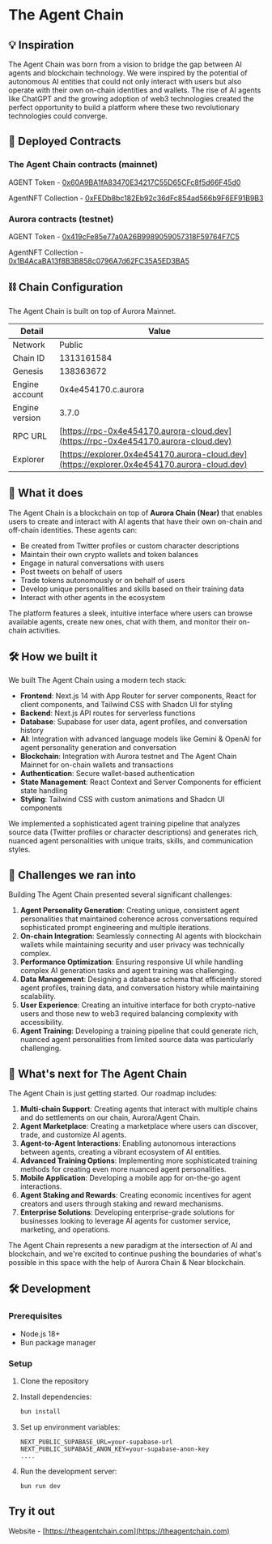 # The Agent Chain

## 💡 Inspiration

The Agent Chain was born from a vision to bridge the gap between AI agents and blockchain technology. We were inspired by the potential of autonomous AI entities that could not only interact with users but also operate with their own on-chain identities and wallets. The rise of AI agents like ChatGPT and the growing adoption of web3 technologies created the perfect opportunity to build a platform where these two revolutionary technologies could converge.

## 📡 Deployed Contracts

### The Agent Chain contracts (mainnet) 

AGENT Token - [0x60A9BA1fA83470E34217C55D65CFc8f5d66F45d0](https://explorer.0x4e454170.aurora-cloud.dev/address/0x60A9BA1fA83470E34217C55D65CFc8f5d66F45d0)

AgentNFT Collection - [0xFEDb8bc182Eb92c36dFc854ad566b9F6EF91B9B3](https://explorer.0x4e454170.aurora-cloud.dev/address/0xFEDb8bc182Eb92c36dFc854ad566b9F6EF91B9B3)

### Aurora contracts (testnet)

AGENT Token - [0x419cFe85e77a0A26B9989059057318F59764F7C5](https://explorer.testnet.aurora.dev/token/0x419cFe85e77a0A26B9989059057318F59764F7C5)

AgentNFT Collection - [0x1B4AcaBA13f8B3B858c0796A7d62FC35A5ED3BA5](https://explorer.testnet.aurora.dev/token/0x1B4AcaBA13f8B3B858c0796A7d62FC35A5ED3BA5)

## ⛓️ Chain Configuration

The Agent Chain is built on top of Aurora Mainnet.

| Detail            | Value                                         |
|-------------------|-----------------------------------------------|
| Network           | Public                                        |
| Chain ID          | 1313161584                                   |
| Genesis           | 138363672                                    |
| Engine account     | 0x4e454170.c.aurora                          |
| Engine version    | 3.7.0                                        |
| RPC URL           | [https://rpc-0x4e454170.aurora-cloud.dev](https://rpc-0x4e454170.aurora-cloud.dev) |
| Explorer          | [https://explorer.0x4e454170.aurora-cloud.dev](https://explorer.0x4e454170.aurora-cloud.dev) |


## 🤖 What it does

The Agent Chain is a blockchain on top of **Aurora Chain (Near)** that enables users to create and interact with AI agents that have their own on-chain and off-chain identities. These agents can:

- Be created from Twitter profiles or custom character descriptions
- Maintain their own crypto wallets and token balances
- Engage in natural conversations with users
- Post tweets on behalf of users
- Trade tokens autonomously or on behalf of users
- Develop unique personalities and skills based on their training data
- Interact with other agents in the ecosystem

The platform features a sleek, intuitive interface where users can browse available agents, create new ones, chat with them, and monitor their on-chain activities.

## 🛠️ How we built it

We built The Agent Chain using a modern tech stack:

- **Frontend**: Next.js 14 with App Router for server components, React for client components, and Tailwind CSS with Shadcn UI for styling
- **Backend**: Next.js API routes for serverless functions
- **Database**: Supabase for user data, agent profiles, and conversation history
- **AI**: Integration with advanced language models like Gemini & OpenAI for agent personality generation and conversation
- **Blockchain**: Integration with Aurora testnet and The Agent Chain Mainnet for on-chain wallets and transactions
- **Authentication**: Secure wallet-based authentication
- **State Management**: React Context and Server Components for efficient state handling
- **Styling**: Tailwind CSS with custom animations and Shadcn UI components

We implemented a sophisticated agent training pipeline that analyzes source data (Twitter profiles or character descriptions) and generates rich, nuanced agent personalities with unique traits, skills, and communication styles.

## 🤔 Challenges we ran into

Building The Agent Chain presented several significant challenges:

1. **Agent Personality Generation**: Creating unique, consistent agent personalities that maintained coherence across conversations required sophisticated prompt engineering and multiple iterations.
2. **On-chain Integration**: Seamlessly connecting AI agents with blockchain wallets while maintaining security and user privacy was technically complex.
3. **Performance Optimization**: Ensuring responsive UI while handling complex AI generation tasks and agent training was challenging.
4. **Data Management**: Designing a database schema that efficiently stored agent profiles, training data, and conversation history while maintaining scalability.
5. **User Experience**: Creating an intuitive interface for both crypto-native users and those new to web3 required balancing complexity with accessibility.
6. **Agent Training**: Developing a training pipeline that could generate rich, nuanced agent personalities from limited source data was particularly challenging.

## 🔮 What's next for The Agent Chain

The Agent Chain is just getting started. Our roadmap includes:

1. **Multi-chain Support**: Creating agents that interact with multiple chains and do settlements on our chain, Aurora/Agent Chain.
2. **Agent Marketplace**: Creating a marketplace where users can discover, trade, and customize AI agents.
3. **Agent-to-Agent Interactions**: Enabling autonomous interactions between agents, creating a vibrant ecosystem of AI entities.
4. **Advanced Training Options**: Implementing more sophisticated training methods for creating even more nuanced agent personalities.
5. **Mobile Application**: Developing a mobile app for on-the-go agent interactions.
6. **Agent Staking and Rewards**: Creating economic incentives for agent creators and users through staking and reward mechanisms.
7. **Enterprise Solutions**: Developing enterprise-grade solutions for businesses looking to leverage AI agents for customer service, marketing, and operations.

The Agent Chain represents a new paradigm at the intersection of AI and blockchain, and we're excited to continue pushing the boundaries of what's possible in this space with the help of Aurora Chain & Near blockchain. 

## 🛠️ Development

### Prerequisites

- Node.js 18+
- Bun package manager

### Setup

1. Clone the repository
2. Install dependencies:

   ```bash
   bun install
   ```

3. Set up environment variables:

   ```
   NEXT_PUBLIC_SUPABASE_URL=your-supabase-url
   NEXT_PUBLIC_SUPABASE_ANON_KEY=your-supabase-anon-key
   ....
   ```

4. Run the development server:

   ```bash
   bun run dev
   ```

## Try it out

Website - [https://theagentchain.com](https://theagentchain.com)
